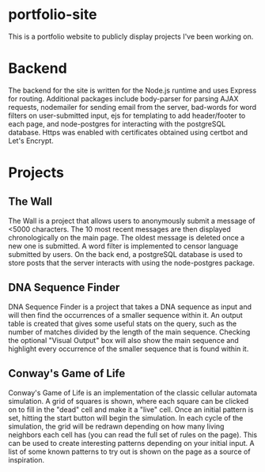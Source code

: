 # portfolio-site

This is a portfolio website to publicly display projects I've been working on.

# Backend

The backend for the site is written for the Node.js runtime and uses Express for routing. Additional packages include body-parser for parsing AJAX requests, nodemailer for sending email from the server, bad-words for word filters on user-submitted input, ejs for templating to add header/footer to each page, and node-postgres for interacting with the postgreSQL database. Https was enabled with certificates obtained using certbot and Let's Encrypt.

# Projects
## The Wall

The Wall is a project that allows users to anonymously submit a message of <5000 characters. The 10 most recent messages are then displayed chronologically on the main page. The oldest message is deleted once a new one is submitted. A word filter is implemented to censor language submitted by users. On the back end, a postgreSQL database is used to store posts that the server interacts with using the node-postgres package.

## DNA Sequence Finder

DNA Sequence Finder is a project that takes a DNA sequence as input and will then find the occurrences of a smaller sequence within it. An output table is created that gives some useful stats on the query, such as the number of matches divided by the length of the main sequence. Checking the optional "Visual Output" box will also show the main sequence and highlight every occurrence of the smaller sequence that is found within it.

## Conway's Game of Life

Conway's Game of Life is an implementation of the classic cellular automata simulation. A grid of squares is shown, where each square can be clicked on to fill in the "dead" cell and make it a "live" cell. Once an initial pattern is set, hitting the start button will begin the simulation. In each cycle of the simulation, the grid will be redrawn depending on how many living neighbors each cell has (you can read the full set of rules on the page). This can be used to create interesting patterns depending on your initial input. A list of some known patterns to try out is shown on the page as a source of inspiration.
